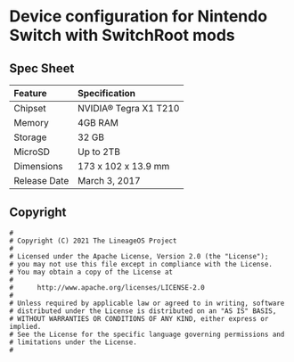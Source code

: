 # Device configuration for Nintendo Switch with SwitchRoot mods

## Spec Sheet
| Feature                 | Specification                     |
| :---------------------- | :-------------------------------- |
| Chipset                 | NVIDIA® Tegra X1 T210             |
| Memory                  | 4GB RAM                           |
| Storage                 | 32 GB                             |
| MicroSD                 | Up to 2TB                         |
| Dimensions              | 173 x 102 x 13.9 mm               |
| Release Date            | March 3, 2017                     |

## Copyright

```
#
# Copyright (C) 2021 The LineageOS Project
#
# Licensed under the Apache License, Version 2.0 (the "License");
# you may not use this file except in compliance with the License.
# You may obtain a copy of the License at
#
#      http://www.apache.org/licenses/LICENSE-2.0
#
# Unless required by applicable law or agreed to in writing, software
# distributed under the License is distributed on an "AS IS" BASIS,
# WITHOUT WARRANTIES OR CONDITIONS OF ANY KIND, either express or implied.
# See the License for the specific language governing permissions and
# limitations under the License.
#
```

